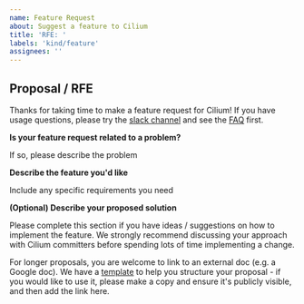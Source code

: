 ```yaml
---
name: Feature Request
about: Suggest a feature to Cilium
title: 'RFE: '
labels: 'kind/feature'
assignees: ''
---
```


## Proposal / RFE
        
Thanks for taking time to make a feature request for Cilium! If you have usage questions, please try the [slack channel](http://slack.cilium.io/) and see the [FAQ](https://github.com/cilium/cilium/issues?utf8=%E2%9C%93&q=is:issue+label:kind/question+) first.

**Is your feature request related to a problem?**

If so, please describe the problem

**Describe the feature you'd like**

Include any specific requirements you need

**(Optional) Describe your proposed solution**

Please complete this section if you have ideas / suggestions on how to implement the feature. We strongly recommend discussing your approach with Cilium committers before spending lots of time implementing a change. 

For longer proposals, you are welcome to link to an external doc (e.g. a Google doc). We have a [template](https://docs.google.com/document/d/1vtE82JExQHw8_-pX2Uhq5acN1BMPxNlS6cMQUezRTWg/edit) to help you structure your proposal - if you would like to use it, please make a copy and ensure it's publicly visible, and then add the link here.
